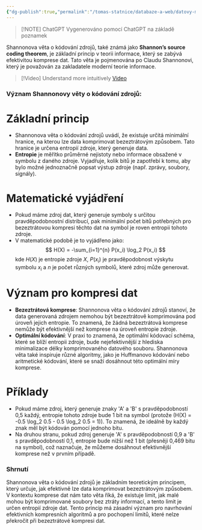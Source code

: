 ```yaml
---
{"dg-publish":true,"permalink":"/tomas-statnice/databaze-a-web/datovy-management/zaklady-sifrovani-a-komprese-dat/shannonova-veta/","tags":["tomas","datovy_management","databaze_a_web"],"noteIcon":""}
---
```


> [!NOTE] ChatGPT
> Vygenerováno pomocí ChatGPT na základě poznamek

Shannonova věta o kódování zdrojů, také známá jako **Shannon’s source coding theorem**, je základní princip v teorii informace, který se zabývá efektivitou komprese dat. Tato věta je pojmenována po Claudu Shannonovi, který je považován za zakladatele moderní teorie informace.

> [!Video] Understand more intuitively
> [Video](https://www.youtube.com/watch?v=0GCGaw0QOhA)

### Význam Shannonovy věty o kódování zdrojů:

# Základní princip
   - Shannonova věta o kódování zdrojů uvádí, že existuje určitá minimální hranice, na kterou lze data komprimovat bezeztrátovým způsobem. Tato hranice je určena entropií zdroje, který generuje data.
   - **Entropie** je měřítko průměrné nejistoty nebo informace obsažené v symbolu z daného zdroje. Vyjadřuje, kolik bitů je zapotřebí k tomu, aby bylo možné jednoznačně popsat výstup zdroje (např. zprávy, soubory, signály).

# Matematické vyjádření
   - Pokud máme zdroj dat, který generuje symboly s určitou pravděpodobnostní distribucí, pak minimální počet bitů potřebných pro bezeztrátovou kompresi těchto dat na symbol je roven entropii tohoto zdroje.
   - V matematické podobě je to vyjádřeno jako:
     $$
     H(X) = -\sum_{i=1}^{n} P(x_i) \log_2 P(x_i)
     $$
     kde $H(X)$ je entropie zdroje $X$, $P(x_i)$ je pravděpodobnost výskytu symbolu $x_i$ a $n$ je počet různých symbolů, které zdroj může generovat.

# Význam pro kompresi dat
   - **Bezeztrátová komprese**: Shannonova věta o kódování zdrojů stanoví, že data generovaná zdrojem nemohou být bezeztrátově komprimována pod úroveň jejich entropie. To znamená, že žádná bezeztrátová komprese nemůže být efektivnější než komprese na úroveň entropie zdroje.
   - **Optimální kódování**: V praxi to znamená, že optimální kódovací schéma, které se blíží entropii zdroje, bude nejefektivnější z hlediska minimalizace délky komprimovaného datového souboru. Shannonova věta také inspiruje různé algoritmy, jako je Huffmanovo kódování nebo aritmetické kódování, které se snaží dosáhnout této optimální míry komprese.

# Příklady
   - Pokud máme zdroj, který generuje znaky 'A' a 'B' s pravděpodobností 0,5 každý, entropie tohoto zdroje bude 1 bit na symbol (protože \(H(X) = -0.5 \log_2 0.5 - 0.5 \log_2 0.5 = 1\)). To znamená, že ideálně by každý znak měl být kódován pomocí jednoho bitu.
   - Na druhou stranu, pokud zdroj generuje 'A' s pravděpodobností 0,9 a 'B' s pravděpodobností 0,1, entropie bude nižší než 1 bit (přesněji 0,469 bitu na symbol), což naznačuje, že můžeme dosáhnout efektivnější komprese než v prvním případě.

### Shrnutí
Shannonova věta o kódování zdrojů je základním teoretickým principem, který určuje, jak efektivně lze data komprimovat bezeztrátovým způsobem. V kontextu komprese dat nám tato věta říká, že existuje limit, jak malé mohou být komprimované soubory bez ztráty informací, a tento limit je určen entropií zdroje dat. Tento princip má zásadní význam pro navrhování efektivních kompresních algoritmů a pro pochopení limitů, které nelze překročit při bezeztrátové kompresi dat.